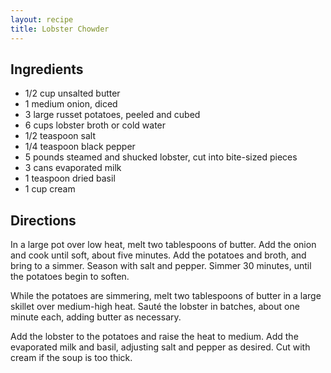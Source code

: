 ```yaml
---
layout: recipe
title: Lobster Chowder
---
```


## Ingredients

* 1/2 cup unsalted butter
* 1 medium onion, diced
* 3 large russet potatoes, peeled and cubed
* 6 cups lobster broth or cold water
* 1/2 teaspoon salt
* 1/4 teaspoon black pepper
* 5 pounds steamed and shucked lobster, cut into bite-sized pieces
* 3 cans evaporated milk
* 1 teaspoon dried basil
* 1 cup cream

## Directions

In a large pot over low heat, melt two tablespoons of butter. Add the
onion and cook until soft, about five minutes. Add the potatoes and
broth, and bring to a simmer. Season with salt and pepper. Simmer 30
minutes, until the potatoes begin to soften.

While the potatoes are simmering, melt two tablespoons of butter in a
large skillet over medium-high heat. Sauté the lobster in batches, about
one minute each, adding butter as necessary.

Add the lobster to the potatoes and raise the heat to medium. Add the
evaporated milk and basil, adjusting salt and pepper as desired. Cut
with cream if the soup is too thick.
